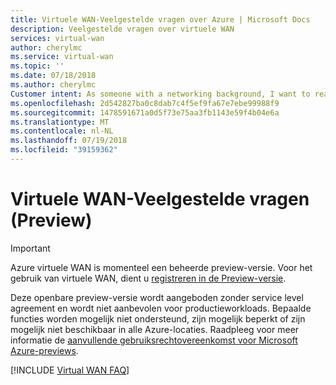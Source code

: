 ```yaml
---
title: Virtuele WAN-Veelgestelde vragen over Azure | Microsoft Docs
description: Veelgestelde vragen over virtuele WAN
services: virtual-wan
author: cherylmc
ms.service: virtual-wan
ms.topic: ''
ms.date: 07/18/2018
ms.author: cherylmc
Customer intent: As someone with a networking background, I want to read more details about Virtual WAN in a FAQ format.
ms.openlocfilehash: 2d542827ba0c8dab7c4f5ef9fa67e7ebe99988f9
ms.sourcegitcommit: 1478591671a0d5f73e75aa3fb1143e59f4b04e6a
ms.translationtype: MT
ms.contentlocale: nl-NL
ms.lasthandoff: 07/19/2018
ms.locfileid: "39159362"
---
```

# <a name="virtual-wan-faq-preview"></a>Virtuele WAN-Veelgestelde vragen (Preview)

> [!IMPORTANT]
> Azure virtuele WAN is momenteel een beheerde preview-versie. Voor het gebruik van virtuele WAN, dient u [registreren in de Preview-versie](virtual-wan-about.md).
>
> Deze openbare preview-versie wordt aangeboden zonder service level agreement en wordt niet aanbevolen voor productieworkloads. Bepaalde functies worden mogelijk niet ondersteund, zijn mogelijk beperkt of zijn mogelijk niet beschikbaar in alle Azure-locaties. Raadpleeg voor meer informatie de [aanvullende gebruiksrechtovereenkomst voor Microsoft Azure-previews](https://azure.microsoft.com/support/legal/preview-supplemental-terms/).

[!INCLUDE [Virtual WAN FAQ](../../includes/virtual-wan-faq-include.md)]